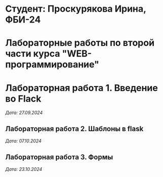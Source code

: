 # Студент: Проскурякова Ирина, ФБИ-24

# Лабораторные работы по второй части курса "WEB-программирование"

# Лабораторная работа 1. Введение во Flack

*Дата: 27.09.2024*

## Лабораторная работа 2. Шаблоны в flask

*Дата: 07.10.2024*

## Лабораторная работа 3. Формы

*Дата: 23.10.2024*